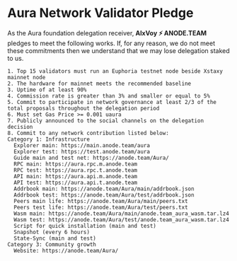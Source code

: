 # Aura Network Validator Pledge

As the Aura foundation delegation receiver, **AlxVoy ⚡ ANODE.TEAM** pledges to meet the following works. If, for any reason, we do not meet these commitments then we understand that we may lose delegation staked to us.

    1. Top 15 validators must run an Euphoria testnet node beside Xstaxy mainnet node
    2. The hardware for mainnet meets the recommended baseline    
    3. Uptime of at least 90%
    4. Commission rate is greater than 3% and smaller or equal to 5%
    5. Commit to participate in network governance at least 2/3 of the total proposals throughout the delegation period
    6. Must set Gas Price >= 0.001 uaura
    7. Publicly announced to the social channels on the delegation decision
    8. Commit to any network contribution listed below:
    Category 1: Infrastructure
      Explorer main: https://main.anode.team/aura
      Explorer test: https://test.anode.team/aura
      Guide main and test net: https://anode.team/Aura/
      RPC main: https://aura.rpc.m.anode.team
      RPC test: https://aura.rpc.t.anode.team
      API main: https://aura.api.m.anode.team
      API test: https://aura.api.t.anode.team
      Addrbook main: https://anode.team/Aura/main/addrbook.json
      Addrbook test: https://anode.team/Aura/test/addrbook.json
      Peers main life: https://anode.team/Aura/main/peers.txt
      Peers test life: https://anode.team/Aura/test/peers.txt
      Wasm main: https://anode.team/Aura/main/anode.team_aura_wasm.tar.lz4
      Wasm test: https://anode.team/Aura/test/anode.team_aura_wasm.tar.lz4
      Script for quick installation (main and test)
      Snapshot (every 6 hours)
      State-Sync (main and test)
    Category 3: Community growth
      Website: https://anode.team/Aura/
